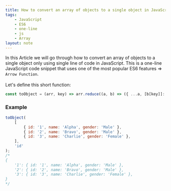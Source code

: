 ```yaml
---
title: How to convert an array of objects to a single object in JavaScript
tags:
    - JavaScript
    - ES6
    - one-line
    - js
    - Array
layout: note
---
```




In this Article we will go through how to convert an array of objects to a single object only using single line of code in JavaScript.
This is a one-line JavaScript code snippet that uses one of the most popular ES6 features => `Arrow Function`.
<br/>
<br/>
Let's define this short function:

```js {.wrap}
const toObject = (arr, key) => arr.reduce((a, b) => ({ ...a, [b[key]]: b }), {});
```

### Example

```js {.wrap}
toObject(
    [
        { id: '1', name: 'Alpha', gender: 'Male' },
        { id: '2', name: 'Bravo', gender: 'Male' },
        { id: '3', name: 'Charlie', gender: 'Female' },
    ],
    'id'
);
/* 
{
    '1': { id: '1', name: 'Alpha', gender: 'Male' },
    '2': { id: '2', name: 'Bravo', gender: 'Male' },
    '3': { id: '3', name: 'Charlie', gender: 'Female' },
}
*/
```